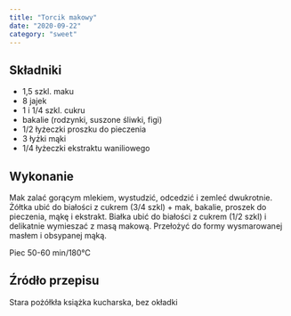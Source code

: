```yaml
---
title: "Torcik makowy"
date: "2020-09-22"
category: "sweet"
---
```


## Składniki

- 1,5 szkl. maku
- 8 jajek
- 1 i 1/4 szkl. cukru
- bakalie (rodzynki, suszone śliwki, figi)
- 1/2 łyżeczki proszku do pieczenia
- 3 łyżki mąki
- 1/4 łyżeczki ekstraktu waniliowego

## Wykonanie

Mak zalać gorącym mlekiem, wystudzić, odcedzić i zemleć dwukrotnie. Żółtka ubić do białości z cukrem (3/4 szkl) + mak, bakalie, proszek do pieczenia, mąkę i ekstrakt. Białka ubić do białości z cukrem (1/2 szkl) i delikatnie wymieszać z masą makową. Przełożyć do formy wysmarowanej masłem i obsypanej mąką.

Piec 50-60 min/180°C

## Źródło przepisu

Stara pożółkła książka kucharska, bez okładki
